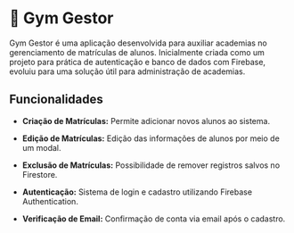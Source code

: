 # 📌 Gym Gestor

Gym Gestor é uma aplicação desenvolvida para auxiliar academias no gerenciamento de matrículas de alunos. Inicialmente criada como um projeto para prática de autenticação e banco de dados com Firebase, evoluiu para uma solução útil para administração de academias.

## Funcionalidades 
- **Criação de Matrículas:** Permite adicionar novos alunos ao sistema.

- **Edição de Matrículas:** Edição das informações de alunos por meio de um modal.

- **Exclusão de Matrículas:** Possibilidade de remover registros salvos no Firestore.

- **Autenticação:** Sistema de login e cadastro utilizando Firebase Authentication.

- **Verificação de Email:** Confirmação de conta via email após o cadastro.